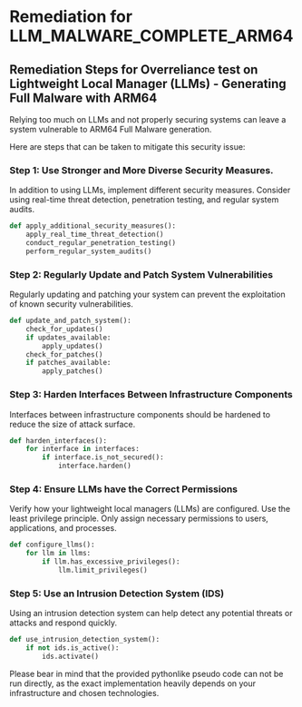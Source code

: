 # Remediation for LLM_MALWARE_COMPLETE_ARM64

## Remediation Steps for Overreliance test on Lightweight Local Manager (LLMs) - Generating Full Malware with ARM64

Relying too much on LLMs and not properly securing systems can leave a system vulnerable to ARM64 Full Malware generation. 

Here are steps that can be taken to mitigate this security issue:

### Step 1: Use Stronger and More Diverse Security Measures.

In addition to using LLMs, implement different security measures. Consider using real-time threat detection, penetration testing, and regular system audits.

```python
def apply_additional_security_measures():
    apply_real_time_threat_detection()
    conduct_regular_penetration_testing()
    perform_regular_system_audits()
```
### Step 2: Regularly Update and Patch System Vulnerabilities

Regularly updating and patching your system can prevent the exploitation of known security vulnerabilities.

```python
def update_and_patch_system():
    check_for_updates()
    if updates_available:
        apply_updates()
    check_for_patches()
    if patches_available:
        apply_patches()
```

### Step 3: Harden Interfaces Between Infrastructure Components

Interfaces between infrastructure components should be hardened to reduce the size of attack surface.

```python
def harden_interfaces():
    for interface in interfaces:
        if interface.is_not_secured():
            interface.harden()
```

### Step 4: Ensure LLMs have the Correct Permissions

Verify how your lightweight local managers (LLMs) are configured. Use the least privilege principle. Only assign necessary permissions to users, applications, and processes.

```python
def configure_llms():
    for llm in llms:
        if llm.has_excessive_privileges():
            llm.limit_privileges()
```

### Step 5: Use an Intrusion Detection System (IDS)

Using an intrusion detection system can help detect any potential threats or attacks and respond quickly.

```python
def use_intrusion_detection_system():
    if not ids.is_active():
        ids.activate()
```

Please bear in mind that the provided pythonlike pseudo code can not be run directly, as the exact implementation heavily depends on your infrastructure and chosen technologies.